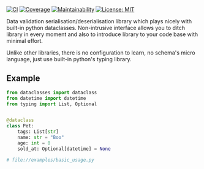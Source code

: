 [![CI](https://travis-ci.org/kodemore/gata.svg?branch=master)](https://travis-ci.org/kodemore/gata) 
[![Coverage](https://codecov.io/gh/kodemore/gata/branch/master/graph/badge.svg)](https://codecov.io/gh/kodemore/gata) 
[![Maintainability](https://api.codeclimate.com/v1/badges/00892e0c37a7f1716bdd/maintainability)](https://codeclimate.com/github/kodemore/gata/maintainability)
[![License: MIT](https://img.shields.io/badge/License-MIT-yellow.svg)](https://opensource.org/licenses/MIT)

Data validation serialisation/deserialisation library which plays nicely with built-in python dataclasses. Non-intrusive 
interface allows you to ditch library in every moment and also to introduce library to your code base with minimal effort.

Unlike other libraries, there is no configuration to learn, no schema's micro language, 
just use built-in python's typing library.

## Example

```python
from dataclasses import dataclass
from datetime import datetime
from typing import List, Optional


@dataclass
class Pet:
    tags: List[str]
    name: str = "Boo"
    age: int = 0
    sold_at: Optional[datetime] = None

# file://examples/basic_usage.py
```
